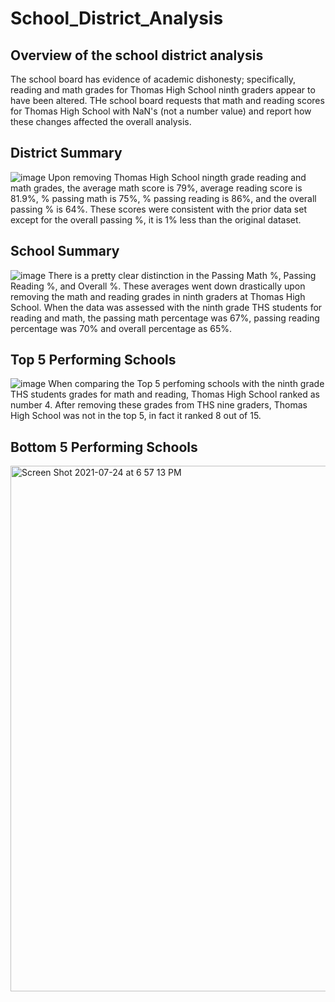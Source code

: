 # School_District_Analysis
## Overview of the school district analysis
The school board has evidence of academic dishonesty; specifically, reading and math grades for Thomas High School ninth graders appear to have been altered. THe school board requests that math and reading scores for Thomas High School with NaN's (not a number value) and report how these changes affected the overall analysis.
## District Summary
![image](https://user-images.githubusercontent.com/86024512/126851143-6bc5d443-f4a2-4278-8378-eb172b6e7822.png)
Upon removing Thomas High School ningth grade reading and math grades, the average math score is 79%, average reading score is 81.9%, % passing math is 75%, % passing reading is 86%, and the overall passing % is 64%. These scores were consistent with the prior data set except for the overall passing %, it is 1% less than the original dataset.
## School Summary
![image](https://user-images.githubusercontent.com/86024512/126882312-cf0c4232-49bb-4a64-8afe-3b93d3291f4f.png)
There is a pretty clear distinction in the Passing Math %, Passing Reading %, and Overall %. These averages went down drastically upon removing the math and reading grades in ninth graders at Thomas High School. When the data was assessed with the ninth grade THS students for reading and math, the passing math percentage was 67%, passing reading percentage was 70% and overall percentage as 65%.
## Top 5 Performing Schools
![image](https://user-images.githubusercontent.com/86024512/126882780-0086b87a-1556-4e96-acaa-2628e2745a4d.png)
When comparing the Top 5 perfoming schools with the ninth grade THS students grades for math and reading, Thomas High School ranked as number 4. After removing these grades from THS nine graders, Thomas High School was not in the top 5, in fact it ranked 8 out of 15.
## Bottom 5 Performing Schools
<img width="841" alt="Screen Shot 2021-07-24 at 6 57 13 PM" src="https://user-images.githubusercontent.com/86024512/126882870-3d6a5ad4-59d1-47bb-8f71-5ea4ddd341a8.png">
